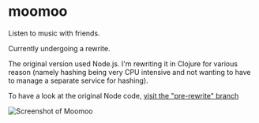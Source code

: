 # moomoo

Listen to music with friends.

Currently undergoing a rewrite.

The original version used Node.js. I'm rewriting it in Clojure for various reason (namely hashing being very CPU intensive and not wanting to have to manage a separate service for hashing).

To have a look at the original Node code, [visit the "pre-rewrite" branch](https://github.com/vheuken/moomoo/tree/pre-rewrite/)

![Screenshot of Moomoo](http://i.imgur.com/StwrYSl.png)

